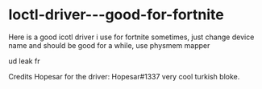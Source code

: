 # Ioctl-driver---good-for-fortnite
Here is a good icotl driver i use for fortnite sometimes, just change device name and should be good for a while, use physmem mapper

ud leak fr

Credits Hopesar for the driver: Hopesar#1337 very cool turkish bloke.
